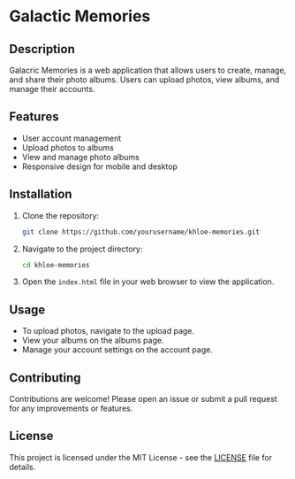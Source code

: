 # Galactic Memories

## Description
Galacric Memories is a web application that allows users to create, manage, and share their photo albums. Users can upload photos, view albums, and manage their accounts.

## Features
- User account management
- Upload photos to albums
- View and manage photo albums
- Responsive design for mobile and desktop

## Installation
1. Clone the repository:
   ```bash
   git clone https://github.com/yourusername/khloe-memories.git
   ```
2. Navigate to the project directory:
   ```bash
   cd khloe-memories
   ```
3. Open the `index.html` file in your web browser to view the application.

## Usage
- To upload photos, navigate to the upload page.
- View your albums on the albums page.
- Manage your account settings on the account page.

## Contributing
Contributions are welcome! Please open an issue or submit a pull request for any improvements or features.

## License
This project is licensed under the MIT License - see the [LICENSE](LICENSE) file for details.
